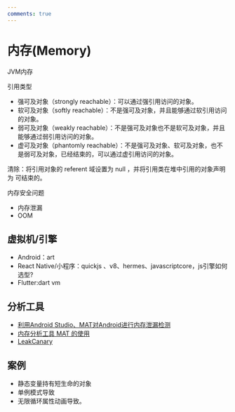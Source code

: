 ```yaml
---
comments: true
---
```

# 内存(Memory)

JVM内存

引用类型

- 强可及对象（strongly reachable）：可以通过强引用访问的对象。
- 软可及对象（softly reachable）：不是强可及对象，并且能够通过软引用访问的对象。
- 弱可及对象（weakly reachable）：不是强可及对象也不是软可及对象，并且能够通过弱引用访问的对象。
- 虚可及对象（phantomly reachable）：不是强可及对象、软可及对象，也不是弱可及对象，已经结束的，可以通过虚引用访问的对象。

清除：将引用对象的 referent 域设置为 null ，并将引用类在堆中引用的对象声明为 可结束的。

内存安全问题
- 内存泄漏
- OOM

## 虚拟机/引擎
  - Android：art
  - React Native/小程序：quickjs 、v8、hermes、javascriptcore，js引擎如何选型?
  - Flutter:dart vm


## 分析工具
- [利用Android Studio、MAT对Android进行内存泄漏检测](https://joyrun.github.io/2016/08/08/AndroidMemoryLeak/)
- [内存分析工具 MAT 的使用](http://www.cnblogs.com/tianzhijiexian/p/4268131.html)
- [LeakCanary](https://github.com/square/leakcanary)


## 案例
- 静态变量持有短生命的对象
- 单例模式导致
- 无限循环属性动画导致。
